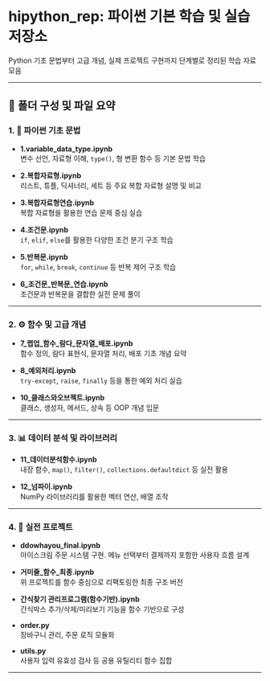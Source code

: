 # hipython_rep: 파이썬 기본 학습 및 실습 저장소

Python 기초 문법부터 고급 개념, 실제 프로젝트 구현까지 단계별로 정리된 학습 자료 모음

---

## 📁 폴더 구성 및 파일 요약

### 1. 🧱 파이썬 기초 문법

- **1.variable_data_type.ipynb**  
  변수 선언, 자료형 이해, `type()`, 형 변환 함수 등 기본 문법 학습

- **2.복합자료형.ipynb**  
  리스트, 튜플, 딕셔너리, 세트 등 주요 복합 자료형 설명 및 비교

- **3.복합자료형연습.ipynb**  
  복합 자료형을 활용한 연습 문제 중심 실습

- **4.조건문.ipynb**  
  `if`, `elif`, `else`를 활용한 다양한 조건 분기 구조 학습

- **5.반복문.ipynb**  
  `for`, `while`, `break`, `continue` 등 반복 제어 구조 학습

- **6_조건문_반복문_연습.ipynb**  
  조건문과 반복문을 결합한 실전 문제 풀이

---

### 2. ⚙️ 함수 및 고급 개념

- **7_랩업_함수_람다_문자열_배포.ipynb**  
  함수 정의, 람다 표현식, 문자열 처리, 배포 기초 개념 요약

- **8_예외처리.ipynb**  
  `try-except`, `raise`, `finally` 등을 통한 예외 처리 실습

- **10_클래스와오브젝트.ipynb**  
  클래스, 생성자, 메서드, 상속 등 OOP 개념 입문

---

### 3. 📊 데이터 분석 및 라이브러리

- **11_데이터분석함수.ipynb**  
  내장 함수, `map()`, `filter()`, `collections.defaultdict` 등 실전 활용

- **12_넘파이.ipynb**  
  NumPy 라이브러리를 활용한 벡터 연산, 배열 조작

---

### 4. 🚀 실전 프로젝트

- **ddowhayou_final.ipynb**  
  아이스크림 주문 시스템 구현. 메뉴 선택부터 결제까지 포함한 사용자 흐름 설계

- **거미줄_함수_최종.ipynb**  
  위 프로젝트를 함수 중심으로 리팩토링한 최종 구조 버전

- **간식찾기 관리프로그램(함수기반).ipynb**  
  간식박스 추가/삭제/미리보기 기능을 함수 기반으로 구성

- **order.py**  
  장바구니 관리, 주문 로직 모듈화

- **utils.py**  
  사용자 입력 유효성 검사 등 공용 유틸리티 함수 집합

---
